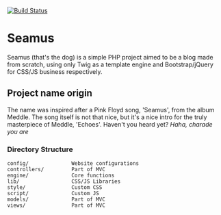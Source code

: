 [![Build Status](https://travis-ci.com/MVinhas/Seamus.svg?branch=master)](https://travis-ci.com/MVinhas/Seamus)
# Seamus
Seamus (that's the dog) is a simple PHP project aimed to be a blog made from scratch, using only Twig as a template engine and Bootstrap/jQuery for CSS/JS business respectively.

## Project name origin
The name was inspired after a Pink Floyd song, 'Seamus', from the album Meddle. The song itself is not that nice, but it's a nice intro for the truly masterpiece of Meddle, 'Echoes'. Haven't you heard yet? *Haha, charade you are*


### Directory Structure
```
config/              Website configurations
controllers/         Part of MVC
engine/              Core functions
lib/                 CSS/JS Libraries
style/               Custom CSS
script/              Custom JS
models/              Part of MVC
views/               Part of MVC
```
